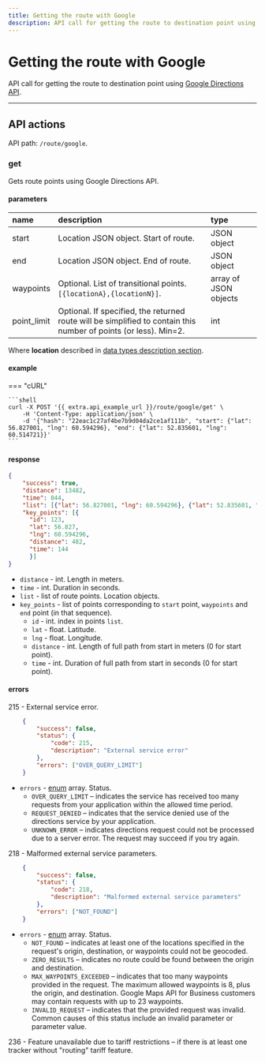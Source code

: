 ```yaml
---
title: Getting the route with Google
description: API call for getting the route to destination point using Google Directions API.
---
```


# Getting the route with Google

API call for getting the route to destination point using [Google Directions API](https://developers.google.com/maps/documentation/directions/intro).

***

## API actions

API path: `/route/google`.

### get

Gets route points using Google Directions API.

#### parameters

| name | description | type|
| :------ | :------ | :----- |
| start | Location JSON object. Start of route. | JSON object |
| end | Location JSON object. End of route. | JSON object |
| waypoints | Optional. List of transitional points. `[{locationA},{locationN}]`. | array of JSON objects |
| point_limit | Optional. If specified, the returned route will be simplified to contain this number of points (or less). Min=2. | int |

Where **location** described in [data types description section](../../../getting-started.md#data-types).

#### example

=== "cURL"

    ```shell
    curl -X POST '{{ extra.api_example_url }}/route/google/get' \
        -H 'Content-Type: application/json' \ 
        -d '{"hash": "22eac1c27af4be7b9d04da2ce1af111b", "start": {"lat": 56.827001, "lng": 60.594296}, "end": {"lat": 52.835601, "lng": 60.514721}}'
    ```

#### response

```json
{
    "success": true,
    "distance": 13482,
    "time": 844,
    "list": [{"lat": 56.827001, "lng": 60.594296}, {"lat": 52.835601, "lng": 60.514721}],
    "key_points": [{
      "id": 123,
      "lat": 56.827,
      "lng": 60.594296,
      "distance": 482,
      "time": 144
      }] 
}
```

* `distance` - int. Length in meters.
* `time` - int. Duration in seconds.
* `list` - list of route points. Location objects.
* `key_points` - list of points corresponding to `start` point, `waypoints` and `end` point (in that sequence).
    * `id` - int. index in points `list`.
    * `lat` - float. Latitude.
    * `lng` - float. Longitude.
    * `distance` - int. Length of full path from start in meters (0 for start point).
    * `time` - int. Duration of full path from start in seconds (0 for start point).
    

#### errors

215 - External service error.

```json
    {
        "success": false,
        "status": {
            "code": 215,
            "description": "External service error"
        },
        "errors": ["OVER_QUERY_LIMIT"]
    }
```

  * `errors` - [enum](../../../getting-started.md#data-types) array. Status. 
    *   `OVER_QUERY_LIMIT` – indicates the service has received too many requests from your application within the 
    allowed time period.
    *   `REQUEST_DENIED` – indicates that the service denied use of the directions service by your application.
    *   `UNKNOWN_ERROR` – indicates directions request could not be processed due to a server error. The request may 
    succeed if you try again.

218 - Malformed external service parameters.

```json
    {
        "success": false,
        "status": {
            "code": 218,
            "description": "Malformed external service parameters"
        },
        "errors": ["NOT_FOUND"]
    }
```

* `errors` - [enum](../../../getting-started.md#data-types) array. Status.
    *   `NOT_FOUND` – indicates at least one of the locations specified in the request's origin, destination, or 
    waypoints could not be geocoded.
    *   `ZERO_RESULTS` – indicates no route could be found between the origin and destination.
    *   `MAX_WAYPOINTS_EXCEEDED` – indicates that too many waypoints provided in the request. The maximum allowed 
    waypoints is 8, plus the origin, and destination. Google Maps API for Business customers may contain requests with 
    up to 23 waypoints.
    *   `INVALID_REQUEST` – indicates that the provided request was invalid. Common causes of this status include 
    an invalid parameter or parameter value.

236 - Feature unavailable due to tariff restrictions – if there is at least one tracker without "routing" tariff 
feature.

